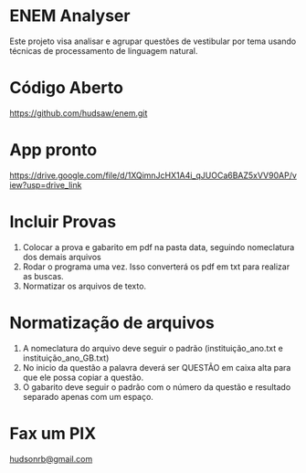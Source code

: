 # ENEM Analyser

Este projeto visa analisar e agrupar questões de vestibular por tema usando técnicas de processamento de linguagem natural.

# Código Aberto

https://github.com/hudsaw/enem.git

# App pronto

https://drive.google.com/file/d/1XQimnJcHX1A4i_qJUOCa6BAZ5xVV90AP/view?usp=drive_link

# Incluir Provas

1. Colocar a prova e gabarito em pdf na pasta data, seguindo nomeclatura dos demais arquivos
2. Rodar o programa uma vez. Isso converterá os pdf em txt para realizar as buscas.
3. Normatizar os arquivos de texto.

# Normatização de arquivos

1. A nomeclatura do arquivo deve seguir o padrão (instituição_ano.txt e instituição_ano_GB.txt)
2. No inicio da questão a palavra deverá ser QUESTÃO em caixa alta para que ele possa copiar a questão.
3. O gabarito deve seguir o padrão com o número da questão e resultado separado apenas com um espaço.

# Fax um PIX

hudsonrb@gmail.com
